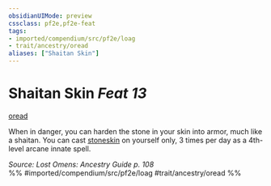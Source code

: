 ```yaml
---
obsidianUIMode: preview
cssclass: pf2e,pf2e-feat
tags:
- imported/compendium/src/pf2e/loag
- trait/ancestry/oread
aliases: ["Shaitan Skin"]
---
```

# Shaitan Skin  *Feat 13*  
[oread](oread-b2.md)  


When in danger, you can harden the stone in your skin into armor, much like a shaitan. You can cast [stoneskin](../spells/stoneskin.md) on yourself only, 3 times per day as a 4th-level arcane innate spell.

*Source: Lost Omens: Ancestry Guide p. 108*  
%% #imported/compendium/src/pf2e/loag #trait/ancestry/oread %%